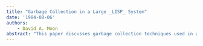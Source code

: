 ```yaml
---
title: "Garbage Collection in a Large _LISP_ System"
date: '1984-08-06'
authors: 
    - David A. Moon
abstract: "This paper discusses garbage collection techniques used in a high-performance Lisp implementation with a large virtual memory, the Symbolics 3600. Particular attention is paid to practical issues and experience. In a large system problems of scale appear and the most straightforward garbage-collection techniques do not work well. Many of these problems involve the interaction of the garbage collector with demand-paged virtual memory. Some of the solutions adopted in the 3600 are presented, including incremental copying garbage collection, approximately depth-first copying, ephemeral objects, tagged architecture, and hardware assists. We discuss techniques for improving the efficiency of garbage collection by recognizing that objects in the Lisp world have a variety of lifetimes. The importance of designing the architecture and the hardware to facilitate garbage collection is stressed."
---
```


